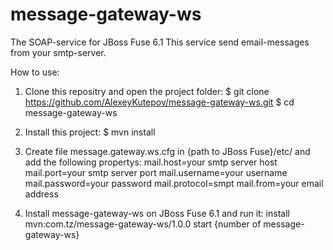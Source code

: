 # message-gateway-ws
The SOAP-service for JBoss Fuse 6.1 
This service send email-messages from your smtp-server.

How to use:
1. Clone this repositry and open the project folder: 
$ git clone https://github.com/AlexeyKutepov/message-gateway-ws.git
$ cd message-gateway-ws

2. Install this project:
$ mvn install

3. Create file message.gateway.ws.cfg in {path to JBoss Fuse}/etc/ and add the following propertys:
mail.host=your smtp server host
mail.port=your smtp server port
mail.username=your username
mail.password=your password
mail.protocol=smpt
mail.from=your email address

4. Install message-gateway-ws on JBoss Fuse 6.1 and run it:
install mvn:com.tz/message-gateway-ws/1.0.0
start {number of message-gateway-ws}
